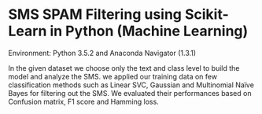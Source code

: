 # SMS SPAM Filtering using Scikit-Learn in Python (Machine Learning)

Environment: Python 3.5.2 and Anaconda Navigator (1.3.1)

In the given dataset we choose only the text and class level to build the model and analyze the SMS. we applied our training data on few classification methods such as Linear SVC, Gaussian and Multinomial Naïve Bayes for filtering out the SMS. We evaluated their performances based on Confusion matrix, F1 score and Hamming loss.
